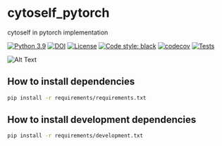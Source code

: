 # cytoself_pytorch
cytoself in pytorch implementation

[![Python 3.9](https://img.shields.io/badge/python-3.9-blue.svg)](https://www.python.org/downloads/release/python-397/)
[![DOI](http://img.shields.io/badge/DOI-10.1101/2021.03.29.437595-B31B1B.svg)](https://doi.org/10.1101/2021.03.29.437595)
[![License](https://img.shields.io/badge/License-BSD%203--Clause-green.svg)](https://opensource.org/licenses/BSD-3-Clause)
[![Code style: black](https://img.shields.io/badge/code%20style-black-000000.svg)](https://github.com/python/black)
[![codecov](https://codecov.io/gh/royerlab/cytoself_pytorch/branch/main/graph/badge.svg?token=2SMIDRRC5L)](https://codecov.io/gh/royerlab/cytoself_pytorch)
[![Tests](https://github.com/royerlab/cytoself_pytorch/actions/workflows/pytest-codecov-conda.yml/badge.svg)](https://github.com/royerlab/cytoself_pytorch/actions/workflows/pytest-codecov-conda.yml)


![Alt Text](images/rotating_umap.gif)

## How to install dependencies

```bash
pip install -r requirements/requirements.txt
```

## How to install development dependencies

```bash
pip install -r requirements/development.txt
```
